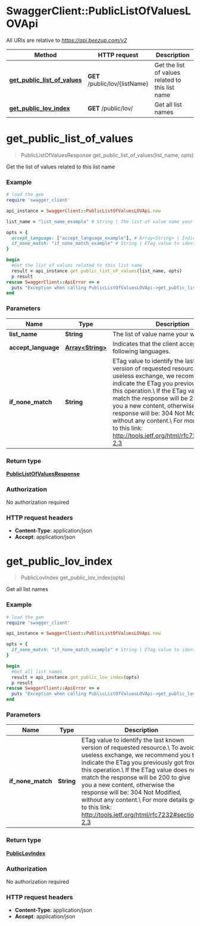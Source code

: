 # SwaggerClient::PublicListOfValuesLOVApi

All URIs are relative to *https://api.beezup.com/v2*

Method | HTTP request | Description
------------- | ------------- | -------------
[**get_public_list_of_values**](PublicListOfValuesLOVApi.md#get_public_list_of_values) | **GET** /public/lov/{listName} | Get the list of values related to this list name
[**get_public_lov_index**](PublicListOfValuesLOVApi.md#get_public_lov_index) | **GET** /public/lov/ | Get all list names


# **get_public_list_of_values**
> PublicListOfValuesResponse get_public_list_of_values(list_name, opts)

Get the list of values related to this list name

### Example
```ruby
# load the gem
require 'swagger_client'

api_instance = SwaggerClient::PublicListOfValuesLOVApi.new

list_name = "list_name_example" # String | The list of value name your want to get

opts = { 
  accept_language: ["accept_language_example"], # Array<String> | Indicates that the client accepts the following languages.
  if_none_match: "if_none_match_example" # String | ETag value to identify the last known version of requested resource.\\ To avoid useless exchange, we recommend you to indicate the ETag you previously got from this operation.\\ If the ETag value does not match the response will be 200 to give you a new content, otherwise the response will be: 304 Not Modified, without any content.\\ For more details go to this link: http://tools.ietf.org/html/rfc7232#section-2.3 
}

begin
  #Get the list of values related to this list name
  result = api_instance.get_public_list_of_values(list_name, opts)
  p result
rescue SwaggerClient::ApiError => e
  puts "Exception when calling PublicListOfValuesLOVApi->get_public_list_of_values: #{e}"
end
```

### Parameters

Name | Type | Description  | Notes
------------- | ------------- | ------------- | -------------
 **list_name** | **String**| The list of value name your want to get | 
 **accept_language** | [**Array&lt;String&gt;**](String.md)| Indicates that the client accepts the following languages. | [optional] 
 **if_none_match** | **String**| ETag value to identify the last known version of requested resource.\\ To avoid useless exchange, we recommend you to indicate the ETag you previously got from this operation.\\ If the ETag value does not match the response will be 200 to give you a new content, otherwise the response will be: 304 Not Modified, without any content.\\ For more details go to this link: http://tools.ietf.org/html/rfc7232#section-2.3  | [optional] 

### Return type

[**PublicListOfValuesResponse**](PublicListOfValuesResponse.md)

### Authorization

No authorization required

### HTTP request headers

 - **Content-Type**: application/json
 - **Accept**: application/json



# **get_public_lov_index**
> PublicLovIndex get_public_lov_index(opts)

Get all list names

### Example
```ruby
# load the gem
require 'swagger_client'

api_instance = SwaggerClient::PublicListOfValuesLOVApi.new

opts = { 
  if_none_match: "if_none_match_example" # String | ETag value to identify the last known version of requested resource.\\ To avoid useless exchange, we recommend you to indicate the ETag you previously got from this operation.\\ If the ETag value does not match the response will be 200 to give you a new content, otherwise the response will be: 304 Not Modified, without any content.\\ For more details go to this link: http://tools.ietf.org/html/rfc7232#section-2.3 
}

begin
  #Get all list names
  result = api_instance.get_public_lov_index(opts)
  p result
rescue SwaggerClient::ApiError => e
  puts "Exception when calling PublicListOfValuesLOVApi->get_public_lov_index: #{e}"
end
```

### Parameters

Name | Type | Description  | Notes
------------- | ------------- | ------------- | -------------
 **if_none_match** | **String**| ETag value to identify the last known version of requested resource.\\ To avoid useless exchange, we recommend you to indicate the ETag you previously got from this operation.\\ If the ETag value does not match the response will be 200 to give you a new content, otherwise the response will be: 304 Not Modified, without any content.\\ For more details go to this link: http://tools.ietf.org/html/rfc7232#section-2.3  | [optional] 

### Return type

[**PublicLovIndex**](PublicLovIndex.md)

### Authorization

No authorization required

### HTTP request headers

 - **Content-Type**: application/json
 - **Accept**: application/json



